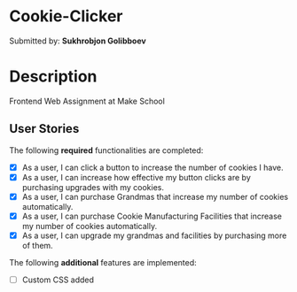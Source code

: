 # Cookie-Clicker

Submitted by: **Sukhrobjon Golibboev**
# Description
Frontend Web Assignment at Make School 
## User Stories

The following **required** functionalities are completed:

* [X] As a user, I can click a button to increase the number of cookies I have.
* [X] As a user, I can increase how effective my button clicks are by purchasing upgrades with my cookies.
* [X] As a user, I can purchase Grandmas that increase my number of cookies automatically.
* [X] As a user, I can purchase Cookie Manufacturing Facilities that increase my number of cookies automatically.
* [X] As a user, I can upgrade my grandmas and facilities by purchasing more of them.

The following **additional** features are implemented:

- [ ] Custom CSS added